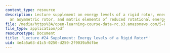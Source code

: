 ```yaml
---
content_type: resource
description: Lecture supplement on energy levels of a rigid rotor, energy levels of
  an asymmetric rotor, and matrix elements of reduced rotational energy.
file: /media/https%3A/open-learning-course-data-rc.s3.amazonaws.com/5-80-small-molecule-spectroscopy-and-dynamics-fall-2008/4e4a5a63d1c50250d2502f9039a9dfbe_24s_580ln_fa08.pdf
file_type: application/pdf
resourcetype: Document
title: 'Lecture #24 Supplement: Energy levels of a Rigid Rotor*'
uid: 4e4a5a63-d1c5-0250-d250-2f9039a9dfbe
---
```

